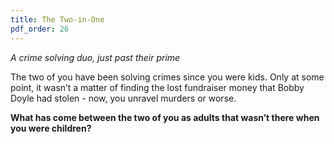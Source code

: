 ```yaml
---
title: The Two-in-One
pdf_order: 26
---
```


_A crime solving duo, just past their prime_

The two of you have been solving crimes since you were kids. Only at some point, it wasn’t a matter of finding the lost fundraiser money that Bobby Doyle had stolen - now, you unravel murders or worse.

**What has come between the two of you as adults that wasn’t there when you were children?**
